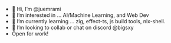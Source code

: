 - 👋 Hi, I’m @juemrami
- 👀 I’m interested in ... AI/Machine Learning, and Web Dev
- 🌱 I’m currently learning ... zig, effect-ts, js build tools, nix-shell.
- 💞️ I’m looking to collab or chat on discord @bigsxy
- Open for work!

<!---
juemrami/juemrami is a ✨ special ✨ repository because its `README.md` (this file) appears on your GitHub profile.
You can click the Preview link to take a look at your changes.
--->
